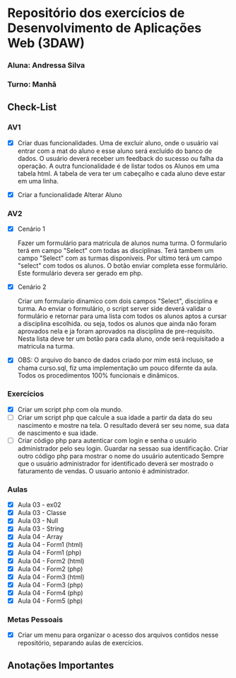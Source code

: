 # Repositório dos exercícios de Desenvolvimento de Aplicações Web (3DAW)

### Aluna: Andressa Silva
### Turno: Manhã

## Check-List

### AV1

- [x] Criar duas funcionalidades.
Uma de excluir aluno, onde o usuário vai entrar com a mat do aluno e esse aluno será excluído do banco de dados. 
O usuário deverá receber um feedback do sucesso ou falha da operação.
A outra funcionalidade é de listar todos os Alunos em uma tabela html.
A tabela de vera ter um cabeçalho e cada aluno deve estar em uma linha.
- [x] Criar a funcionalidade Alterar Aluno



### AV2

- [x] Cenário 1

  Fazer um formulário para matricula de alunos numa turma. O formulario terá em campo "Select" com todas as disciplinas. Terá tambem um campo "Select" com as turmas disponiveis. Por ultimo terá um campo "select" com todos os alunos. O botão enviar completa esse formulário. Este formulário devera ser gerado em php.

- [x] Cenário 2

  Criar um formulario dinamico com dois campos "Select", disciplina e turma. Ao enviar o formulário, o script server side deverá validar o formulário e retornar para uma lista com todos os alunos aptos a cursar a disciplina escolhida. ou seja, todos os alunos que ainda não foram aprovados nela e ja foram aprovados na disciplina de pre-requisito. Nesta lista deve ter um botão para cada aluno, onde será requisitado a matricula na turma.

- [x] OBS: O arquivo do banco de dados criado por mim está incluso, se chama curso.sql, fiz uma implementação um pouco difernte da aula. Todos os procedimentos 100% funcionais e dinâmicos.



### Exercícios

- [x] Criar um script php com ola mundo.
- [ ] Criar um script php que calcule a sua idade a partir da data do seu nascimento e mostre na tela. O resultado deverá ser seu nome, sua data de nascimento e sua idade.
- [ ] Criar código php para autenticar com login e senha o usuário administrador pelo seu login.
Guardar na sessao sua identificação.
Criar outro código php para mostrar o nome do usuário autenticado
Sempre que o usuário administrador for identificado deverá ser mostrado o faturamento de vendas. 
O usuario antonio é administrador.

### Aulas

- [x] Aula 03 - ex02
- [x] Aula 03 - Classe
- [x] Aula 03 - Null
- [x] Aula 03 - String
- [x] Aula 04 - Array
- [x] Aula 04 - Form1 (html)
- [x] Aula 04 - Form1 (php)
- [x] Aula 04 - Form2 (html)
- [x] Aula 04 - Form2 (php)
- [x] Aula 04 - Form3 (html)
- [x] Aula 04 - Form3 (php)
- [x] Aula 04 - Form4 (php)
- [x] Aula 04 - Form5 (php)

### Metas Pessoais

- [x] Criar um menu para organizar o acesso dos arquivos contidos nesse repositório, separando aulas de exercícios.

## Anotações Importantes




